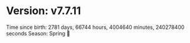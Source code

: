 # Version: v7.7.11
Time since birth: 2781 days, 66744 hours, 4004640 minutes, 240278400 seconds
Season: Spring 🌸
